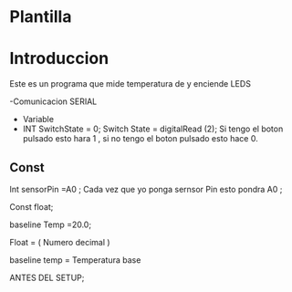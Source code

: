 # Plantilla

# Introduccion
Este es un programa que mide temperatura de y enciende LEDS 

-Comunicacion SERIAL 

- Variable 
- INT SwitchState = 0;
 Switch State = digitalRead (2);
 Si tengo el boton pulsado esto hara 1 , si no tengo el boton pulsado esto hace 0.
 
## Const
Int sensorPin =A0 ; 
Cada vez que yo ponga sernsor Pin esto pondra A0 ;

Const float;

baseline Temp =20.0;

Float = ( Numero decimal )

baseline temp = Temperatura base

ANTES DEL SETUP; 
